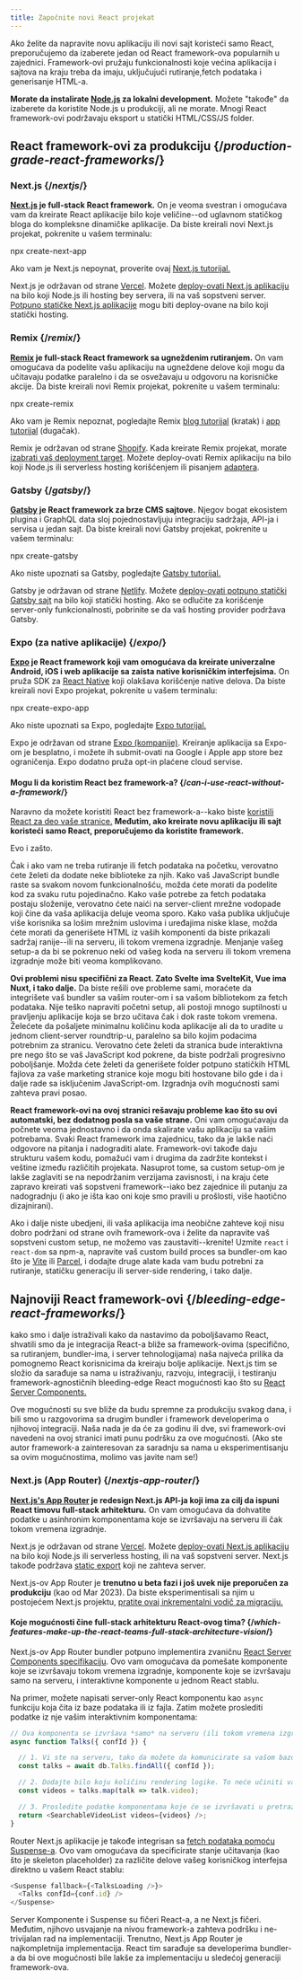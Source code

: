 ```yaml
---
title: Započnite novi React projekat
---
```


<Intro>

Ako želite da napravite novu aplikaciju ili novi sajt koristeći samo React, preporučujemo da izaberete jedan od React framework-ova popularnih u zajednici. Framework-ovi pružaju funkcionalnosti koje većina aplikacija i sajtova na kraju treba da imaju, uključujući rutiranje,fetch podataka i generisanje HTML-a.

</Intro>

<Note>

**Morate da instalirate [Node.js](https://nodejs.org/en/) za lokalni development.** Možete "takođe" da izaberete da koristite Node.js u produkciji, ali ne morate. Mnogi React framework-ovi podržavaju eksport u statički HTML/CSS/JS folder.

</Note>

## React framework-ovi za produkciju {/*production-grade-react-frameworks*/}

### Next.js {/*nextjs*/}

**[Next.js](https://nextjs.org/) je full-stack React framework.** On je veoma svestran i omogućava vam da kreirate React aplikacije bilo koje veličine--od uglavnom statičkog bloga do kompleksne dinamičke aplikacije. Da biste kreirali novi Next.js projekat, pokrenite u vašem terminalu:

<TerminalBlock>
npx create-next-app
</TerminalBlock>

Ako vam je Next.js nepoynat, proverite ovaj [Next.js tutorijal.](https://nextjs.org/learn/foundations/about-nextjs)

Next.js je održavan od strane [Vercel](https://vercel.com/). Možete [deploy-ovati Next.js aplikaciju](https://nextjs.org/docs/deployment) na bilo koji Node.js ili hosting bey servera, ili na vaš sopstveni server. [Potpuno statičke Next.js aplikacije](https://nextjs.org/docs/advanced-features/static-html-export) mogu biti deploy-ovane na bilo koji statički hosting.

### Remix {/*remix*/}

**[Remix](https://remix.run/) je full-stack React framework sa ugneždenim rutiranjem.** On vam omogućava da podelite vašu aplikaciju na ugneždene delove koji mogu da učitavaju podatke paralelno i da se osvežavaju u odgovoru na korisničke akcije. Da biste kreirali novi Remix projekat, pokrenite u vašem terminalu:

<TerminalBlock>
npx create-remix
</TerminalBlock>

Ako vam je Remix nepoznat, pogledajte Remix [blog tutorijal](https://remix.run/docs/en/main/tutorials/blog) (kratak) i [app tutorijal](https://remix.run/docs/en/main/tutorials/jokes) (dugačak).

Remix je održavan od strane [Shopify](https://www.shopify.com/). Kada kreirate Remix projekat, morate [izabrati vaš deployment target](https://remix.run/docs/en/main/guides/deployment). Možete deploy-ovati Remix aplikaciju na bilo koji Node.js ili serverless hosting korišćenjem ili pisanjem [adaptera](https://remix.run/docs/en/main/other-api/adapter).

### Gatsby {/*gatsby*/}

**[Gatsby](https://www.gatsbyjs.com/) je React framework za brze CMS sajtove.** Njegov bogat ekosistem plugina i GraphQL data sloj pojednostavljuju integraciju sadržaja, API-ja i servisa u jedan sajt. Da biste kreirali novi Gatsby projekat, pokrenite u vašem terminalu:

<TerminalBlock>
npx create-gatsby
</TerminalBlock>

Ako niste upoznati sa Gatsby, pogledajte [Gatsby tutorijal.](https://www.gatsbyjs.com/docs/tutorial/)

Gatsby je održavan od strane [Netlify](https://www.netlify.com/). Možete [deploy-ovati potpuno statički Gatsby sajt](https://www.gatsbyjs.com/docs/how-to/previews-deploys-hosting) na bilo koji statički hosting. Ako se odlučite za korišćenje server-only funkcionalnosti, pobrinite se da vaš hosting provider podržava Gatsby.

### Expo (za native aplikacije) {/*expo*/}


**[Expo](https://expo.dev/) je React framework koji vam omogućava da kreirate univerzalne Android, iOS i web aplikacije sa zaista native korisničkim interfejsima.** On pruža SDK za [React Native](https://reactnative.dev/) koji olakšava korišćenje native delova. Da biste kreirali novi Expo projekat, pokrenite u vašem terminalu:

<TerminalBlock>
npx create-expo-app
</TerminalBlock>

Ako niste upoznati sa Expo, pogledajte [Expo tutorijal.](https://docs.expo.dev/tutorial/introduction/)

Expo je održavan od strane [Expo (kompanije)](https://expo.dev/about). Kreiranje aplikacija sa Expo-om je besplatno, i možete ih submit-ovati na Google i Apple app store bez ograničenja. Expo dodatno pruža opt-in plaćene cloud servise.

<DeepDive>

#### Mogu li da koristim React bez framework-a? {/*can-i-use-react-without-a-framework*/}

Naravno da možete koristiti React bez framework-a--kako biste [koristili React za deo vaše stranice.](/learn/add-react-to-an-existing-project#using-react-for-a-part-of-your-existing-page) **Međutim, ako kreirate novu aplikaciju ili sajt koristeći samo React, preporučujemo da koristite framework.**

Evo i zašto.

Čak i ako vam ne treba rutiranje ili fetch podataka na početku, verovatno ćete želeti da dodate neke biblioteke za njih. Kako vaš JavaScript bundle raste sa svakom novom funkcionalnošću, možda ćete morati da podelite kod za svaku rutu pojedinačno. Kako vaše potrebe za fetch podataka postaju složenije, verovatno ćete naići na server-client mrežne vodopade koji čine da vaša aplikacija deluje veoma sporo. Kako vaša publika uključuje više korisnika sa lošim mrežnim uslovima i uređajima niske klase, možda ćete morati da generišete HTML iz vaših komponenti da biste prikazali sadržaj ranije--ili na serveru, ili tokom vremena izgradnje. Menjanje vašeg setup-a da bi se pokrenuo neki od vašeg koda na serveru ili tokom vremena izgradnje može biti veoma komplikovano.

**Ovi problemi nisu specifični za React. Zato Svelte ima SvelteKit, Vue ima Nuxt, i tako dalje.** Da biste rešili ove probleme sami, moraćete da integrišete vaš bundler sa vašim router-om i sa vašom bibliotekom za fetch podataka. Nije teško napraviti početni setup, ali postoji mnogo suptilnosti u pravljenju aplikacije koja se brzo učitava čak i dok raste tokom vremena. Želećete da pošaljete minimalnu količinu koda aplikacije ali da to uradite u jednom client-server roundtrip-u, paralelno sa bilo kojim podacima potrebnim za stranicu. Verovatno ćete želeti da stranica bude interaktivna pre nego što se vaš JavaScript kod pokrene, da biste podržali progresivno poboljšanje. Možda ćete želeti da generišete folder potpuno statičkih HTML fajlova za vaše marketing stranice koje mogu biti hostovane bilo gde i da i dalje rade sa isključenim JavaScript-om. Izgradnja ovih mogućnosti sami zahteva pravi posao.

**React framework-ovi na ovoj stranici rešavaju probleme kao što su ovi automatski, bez dodatnog posla sa vaše strane.** Oni vam omogućavaju da počnete veoma jednostavno i da onda skalirate vašu aplikaciju sa vašim potrebama. Svaki React framework ima zajednicu, tako da je lakše naći odgovore na pitanja i nadograditi alate. Framework-ovi takođe daju strukturu vašem kodu, pomažući vam i drugima da zadržite kontekst i veštine između različitih projekata. Nasuprot tome, sa custom setup-om je lakše zaglaviti se na nepodržanim verzijama zavisnosti, i na kraju ćete zapravo kreirati vaš sopstveni framework--iako bez zajednice ili putanju za nadogradnju (i ako je išta kao oni koje smo pravili u prošlosti, više haotično dizajnirani).

Ako i dalje niste ubedjeni, ili vaša aplikacija ima neobične zahteve koji nisu dobro podržani od strane ovih framework-ova i želite da napravite vaš sopstveni custom setup, ne možemo vas zaustaviti--krenite! Uzmite `react` i `react-dom` sa npm-a, napravite vaš custom build proces sa bundler-om kao što je [Vite](https://vitejs.dev/) ili [Parcel](https://parceljs.org/), i dodajte druge alate kada vam budu potrebni za rutiranje, statičku generaciju ili server-side rendering, i tako dalje.
</DeepDive>

## Najnoviji React framework-ovi {/*bleeding-edge-react-frameworks*/}

kako smo i dalje istraživali kako da nastavimo da poboljšavamo React, shvatili smo da je integracija React-a bliže sa framework-ovima (specifično, sa rutiranjem, bundler-ima, i server tehnologijama) naša najveća prilika da pomognemo React korisnicima da kreiraju bolje aplikacije. Next.js tim se složio da sarađuje sa nama u istraživanju, razvoju, integraciji, i testiranju framework-agnostičnih bleeding-edge React mogućnosti kao što su [React Server Components.](/blog/2023/03/22/react-labs-what-we-have-been-working-on-march-2023#react-server-components)

Ove mogućnosti su sve bliže da budu spremne za produkciju svakog dana, i bili smo u razgovorima sa drugim bundler i framework developerima o njihovoj integraciji. Naša nada je da će za godinu ili dve, svi framework-ovi navedeni na ovoj stranici imati punu podršku za ove mogućnosti. (Ako ste autor framework-a zainteresovan za saradnju sa nama u eksperimentisanju sa ovim mogućnostima, molimo vas javite nam se!)

### Next.js (App Router) {/*nextjs-app-router*/}

**[Next.js's App Router](https://beta.nextjs.org/docs/getting-started) je redesign Next.js API-ja koji ima za cilj da ispuni React timovu full-stack arhitekturu.** On vam omogućava da dohvatite podatke u asinhronim komponentama koje se izvršavaju na serveru ili čak tokom vremena izgradnje.

Next.js je održavan od strane [Vercel](https://vercel.com/). Možete [deploy-ovati Next.js aplikaciju](https://nextjs.org/docs/deployment) na bilo koji Node.js ili serverless hosting, ili na vaš sopstveni server. Next.js takođe podržava [static export](https://beta.nextjs.org/docs/configuring/static-export) koji ne zahteva server.
<Pitfall>

Next.js-ov App Router je **trenutno u beta fazi i još uvek nije preporučen za produkciju** (kao od Mar 2023). Da biste eksperimentisali sa njim u postojećem Next.js projektu, [pratite ovaj inkrementalni vodič za migraciju.](https://beta.nextjs.org/docs/upgrade-guide#migrating-from-pages-to-app)
</Pitfall>

<DeepDive>

#### Koje mogućnosti čine full-stack arhitekturu React-ovog tima? {/*which-features-make-up-the-react-teams-full-stack-architecture-vision*/}

Next.js-ov App Router bundler potpuno implementira zvaničnu [React Server Components specifikaciju](<https://github.com/reactjs/rfcs/blob/main/text/0188-server-components.md>). Ovo vam omogućava da pomešate komponente koje se izvršavaju tokom vremena izgradnje, komponente koje se izvršavaju samo na serveru, i interaktivne komponente u jednom React stablu.

Na primer, možete napisati server-only React komponentu kao `async` funkciju koja čita iz baze podataka ili iz fajla. Zatim možete proslediti podatke iz nje vašim interaktivnim komponentama:

```js
// Ova komponenta se izvršava *samo* na serveru (ili tokom vremena izgradnje).
async function Talks({ confId }) {

  // 1. Vi ste na serveru, tako da možete da komunicirate sa vašom bazom podataka. API pristupna tačka nije potreban.
  const talks = await db.Talks.findAll({ confId });

  // 2. Dodajte bilo koju količinu rendering logike. To neće učiniti vaš JavaScript bundle većim.
  const videos = talks.map(talk => talk.video);

  // 3. Prosledite podatke komponentama koje će se izvršavati u pretraživaču.
  return <SearchableVideoList videos={videos} />;
}
```

Router Next.js aplikacije je takođe integrisan sa [fetch podataka pomoću Suspense-a](/blog/2022/03/29/react-v18#suspense-in-data-frameworks). Ovo vam omogućava da specificirate stanje učitavanja (kao što je skeleton placeholder) za različite delove vašeg korisničkog interfejsa direktno u vašem React stablu:

```js
<Suspense fallback={<TalksLoading />}>
  <Talks confId={conf.id} />
</Suspense>
```

Server Komponente i Suspense su fičeri React-a, a ne Next.js fičeri. Međutim, njihovo usvajanje na nivou framework-a zahteva podršku i ne-trivijalan rad na implementaciji. Trenutno, Next.js App Router je najkompletnija implementacija. React tim sarađuje sa developerima bundler-a da bi ove mogućnosti bile lakše za implementaciju u sledećoj generaciji framework-ova.
</DeepDive>
